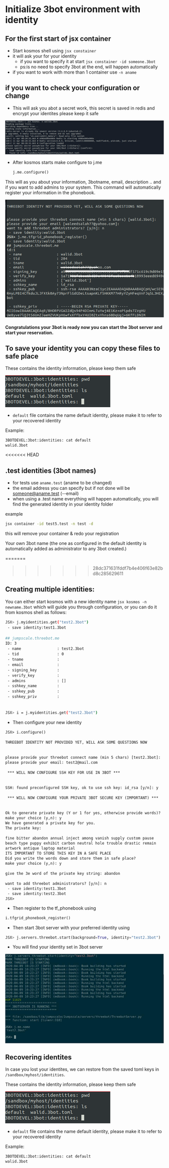 # Initialize 3bot environment with identity

## For the first start of jsx container

- Start kosmos shell using ```jsx constainer```
- it will ask your for your identity
    - if you want to specify it at start ```jsx constainer -id someone.3bot```
    - ps:is no need to specify 3bot at the end, will happen automatically
- if you want to work with more than 1 container use ```-n aname```


## if you want to check your configuration or change

- This will ask you abot a secret work, this secret is saved in redis and encrypt your identites
please keep it safe

 ![Identity photo](./images/identity1.png)

- After kosmos starts make configure to j.me
    
    ```python
    j.me.configure()
    ```

This will as you about your information, 3botname, email, description .. and if you want to add admins to your system.
This command will automatically register your information in the phonebook.

 ![Identity photo](./images/identity.png)

#### Congratulations your 3bot is ready now you can start the 3bot server and start your reservation.

## To save your identity you can copy these files to safe place

These contains the identity information, please keep them safe

 ![recover photo](./images/identity2.png)

- `default` file contains the name default identity, please make it to refer to your recovered identity

Example:

```
3BOTDEVEL:3bot:identities: cat default
walid.3bot
```

<<<<<<< HEAD
## .test identities (3bot names)

- for tests use ```aname.test```  (aname to be changed)
- the email address you can specify but if not done will be someone@aname.test (--email)
- when using a .test name everything will happen automatically, you will find the generated identity in your identity folder

example

```bash
jsx container -id test5.test -n test -d
```

this will remove your container & redo your registration

Your own 3bot name (the one as configured in the default identity is automatically added as administrator to any 3bot created.)
 
=======
>>>>>>> 28dc371631fddf7b4e406f63e82bd8c285629611
## Creating multiple identities:

You can either start kosmos with a new identity name ```jsx kosmos -n newname.3bot``` which will guide you through configuration, or you can do it from kosmos shell as follows:

```bash
JSX> j.myidentities.get("test2.3bot")
 - save identity:test1.3bot

## jumpscale.threebot.me
ID: 3
 - name                : test2.3bot
 - tid                 : 0
 - tname               :
 - email               :
 - signing_key         :
 - verify_key          :
 - admins              : []
 - sshkey_name         :
 - sshkey_pub          :
 - sshkey_priv         :


JSX> i = j.myidentities.get("test2.3bot")
```
- Then configure your new identity
```
JSX> i.configure()

THREEBOT IDENTITY NOT PROVIDED YET, WILL ASK SOME QUESTIONS NOW


please provide your threebot connect name (min 5 chars) [test2.3bot]:
please provide your email: test2@mail.com

 *** WILL NOW CONFIGURE SSH KEY FOR USE IN 3BOT ***


SSH: found preconfigured SSH key, ok to use ssh key: id_rsa [y/n]: y

 *** WILL NOW CONFIGURE YOUR PRIVATE 3BOT SECURE KEY (IMPORTANT) ***


Ok to generate private key (Y or 1 for yes, otherwise provide words)?
make your choice (y,n): y
We have generated a private key for you.
The private key:

fine bitter abandon annual inject among vanish supply custom pause beach type puppy exhibit carbon neutral hole trouble drastic remain artwork antique laptop material
ITS IMPORTANT TO STORE THIS KEY IN A SAFE PLACE
Did you write the words down and store them in safe place?
make your choice (y,n): y

give the 3e word of the private key string: abandon

want to add threebot administrators? [y/n]: n
 - save identity:test1.3bot
 - save identity:test2.3bot
JSX>
```
- Then register to the tf_phonebook using
```python
i.tfgrid_phonebook_register()
```

- Then start 3bot server with your preferred identity using
```python
JSX> j.servers.threebot.start(background=True, identity="test2.3bot")
```

- You will find your identity set in 3bot server

![multiple_identities](./images/identity4.jpg)


## Recovering identites

In case you lost your identites, we can restore from the saved toml keys in `/sandbox/myhost/identities`.

These contains the identity information, please keep them safe

 ![recover photo](./images/identity2.png)

- `default` file contains the name default identity, please make it to refer to your recovered identity

Example:

```
3BOTDEVEL:3bot:identities: cat default
walid.3bot
